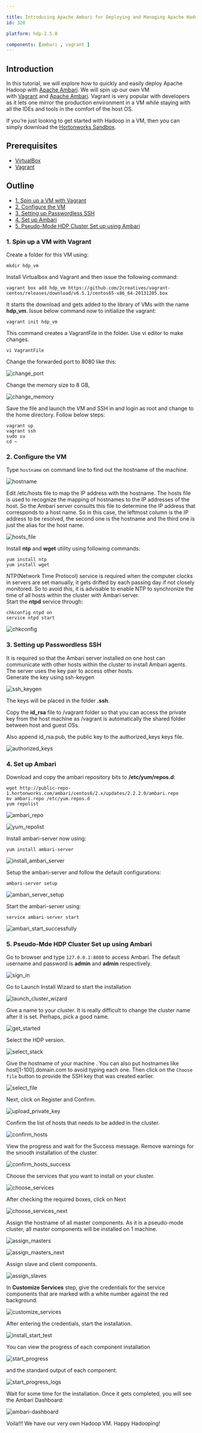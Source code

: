 ```yaml
---

title: Introducing Apache Ambari for Deploying and Managing Apache Hadoop
id: 320

platform: hdp-2.5.0

components: [ambari , vagrant ]
---
```


## Introduction

In this tutorial, we will explore how to quickly and easily deploy Apache Hadoop with [Apache Ambari](http://hortonworks.com/hadoop/ambari). We will spin up our own VM with [Vagrant](http://www.vagrantup.com/) and [Apache Ambari](http://hortonworks.com/hadoop/ambari). Vagrant is very popular with developers as it lets one mirror the production environment in a VM while staying with all the IDEs and tools in the comfort of the host OS.

If you’re just looking to get started with Hadoop in a VM, then you can simply download the [Hortonworks Sandbox](http://hortonworks.com/sandbox).

## Prerequisites

*   [VirtualBox](https://www.virtualbox.org/wiki/Downloads)
*   [Vagrant](http://vagrantup.com/)

## Outline

- [1. Spin up a VM with Vagrant](#spin-up)
- [2. Configure the VM](#configure-vm)
- [3. Setting up Passwordless SSH](#passwordless-ssh)
- [4. Set up Ambari](#setup-ambari)
- [5. Pseudo-Mode HDP Cluster Set up using Ambari](#pseudo-mode)


### 1. Spin up a VM with Vagrant <a id="spin-up"></a>

Create a folder for this VM using:

~~~
mkdir hdp_vm
~~~

Install Virtualbox and Vagrant and then issue the following command:

~~~
vagrant box add hdp_vm https://github.com/2creatives/vagrant-centos/releases/download/v6.5.1/centos65-x86_64-20131205.box
~~~

It starts the download and gets added to the library of VMs with the name **hdp_vm**. Issue below command now to initialize the vagrant:

~~~
vagrant init hdp_vm
~~~

This command creates a VagrantFile in the folder. Use vi editor to make changes.

~~~
vi VagrantFile
~~~

Change the forwarded port to 8080 like this:

![change_port](assets/change_port.png)

Change the memory size to 8 GB,

![change_memory](assets/change_memory.png)

Save the file and launch the VM and SSH in and login as root and change to the home directory. Follow below steps:

~~~
vagrant up
vagrant ssh
sudo su
cd ~
~~~

### 2. Configure the VM <a id="configure-vm"></a>

Type `hostname` on command line to find out the hostname of the machine.

![hostname](assets/hostname.png)

Edit /etc/hosts file to map the IP address with the hostname. The hosts file is used to recognize the mapping of hostnames to the IP addresses of the host. So the Ambari server consults this file to determine the IP address that corresponds to a host name. So in this case, the leftmost column is the IP address to be resolved, the second one is the hostname and the third one is just the alias for the host name.

![hosts_file](assets/hosts_file.png)

Install **ntp** and **wget** utility using following commands:

~~~
yum install ntp
yum install wget
~~~

NTP(Network Time Protocol) service is required when the computer clocks in servers are set manually, it gets drifted by each passing day if not closely monitored. So to avoid this, it is advisable to enable NTP to synchronize the time of all hosts within the cluster with Ambari server.  
Start the **ntpd** service through:

~~~
chkconfig ntpd on
service ntpd start
~~~

![chkconfig](assets/chkconfig.png)

### 3. Setting up Passwordless SSH <a id="passwordless-ssh"></a>

It is required so that the Ambari server installed on one host can communicate with other hosts within the cluster to install Ambari agents. The server uses the key pair to access other hosts.  
Generate the key using ssh-keygen

![ssh_keygen](assets/ssh_keygen.png)

The keys will be placed in the folder **.ssh**.  

Copy the **id_rsa** file to /vagrant folder so that you can access the private key from the host machine as /vagrant is automatically the shared folder between host and guest OSs.

Also append id_rsa.pub, the public key to the authorized_keys keys file.

![authorized_keys](assets/authorized_keys.png)

### 4. Set up Ambari <a id="setup-ambari"></a>

Download and copy the ambari repository bits to **/etc/yum/repos.d**:

~~~
wget http://public-repo-1.hortonworks.com/ambari/centos6/2.x/updates/2.2.2.0/ambari.repo
mv ambari.repo /etc/yum.repos.d
yum repolist
~~~

![ambari_repo](assets/ambari_repo.png)

![yum_repolist](assets/yum_repolist.png)

Install ambari-server now using:

~~~
yum install ambari-server
~~~

![install_ambari_server](assets/install_ambari_server.png)

Setup the ambari-server and follow the default configurations:

~~~
ambari-server setup
~~~

![ambari_server_setup](assets/ambari_server_setup.png)

Start the ambari-server using:

~~~
service ambari-server start
~~~

![ambari_start_successfully](assets/ambari_start_successfully.png)

### 5. Pseudo-Mde HDP Cluster Set up using Ambari <a id="pseudo-mode"></a>

Go to browser and type `127.0.0.1:8080` to access Ambari. The default username and password is **admin** and **admin** respectively.

![sign_in](assets/sign_in.png)

Go to Launch Install Wizard to start the installation

![launch_cluster_wizard](assets/launch_cluster_wizard.png)

Give a name to your cluster. It is really difficult to change the cluster name after it is set. Perhaps, pick a good name.

![get_started](assets/get_started.png)

Select the HDP version.

![select_stack](assets/select_stack.png)

Give the hostname of your machine . You can also put hostnames like host[1-100].domain.com to avoid typing each one. Then click on the `Choose file` button to provide the SSH key that was created earlier.

![select_file](assets/select_file.png)

Next, click on Register and Confirm.

![upload_private_key](assets/upload_private_key.png)

Confirm the list of hosts that needs to be added in the cluster.

![confirm_hosts](assets/confirm_hosts.png)

View the progress and wait for the Success message. Remove warnings for the smooth installation of the cluster.

![confirm_hosts_success](assets/confirm_hosts_success.png)

Choose the services that you want to install on your cluster.

![choose_services](assets/choose_services.png)

After checking the required boxes, click on Next

![choose_services_next](assets/choose_services_next.png)

Assign the hostname of all master components. As it is a pseudo-mode cluster, all master components will be installed on 1 machine.

![assign_masters](assets/assign_masters.png)

![assign_masters_next](assets/assign_masters_next.png)

Assign slave and client components.

![assign_slaves](assets/assign_slaves.png)

In **Customize Services** step, give the credentials for the service components that are marked with a white number against the red background.

![customize_services](assets/customize_services.png)

After entering the credentials, start the installation.

![install_start_test](assets/install_start_test.png)

You can view the progress of each component installation

![start_progress](assets/start_progress.png)

and the standard output of each component.

![start_progress_logs](assets/start_progress_logs.png)

Wait for some time for the installation. Once it gets completed, you will see the Ambari Dashboard:

![ambari-dashboard](assets/ambari-dashboard.png)

Voila!!! We have our very own Hadoop VM.
Happy Hadooping!
